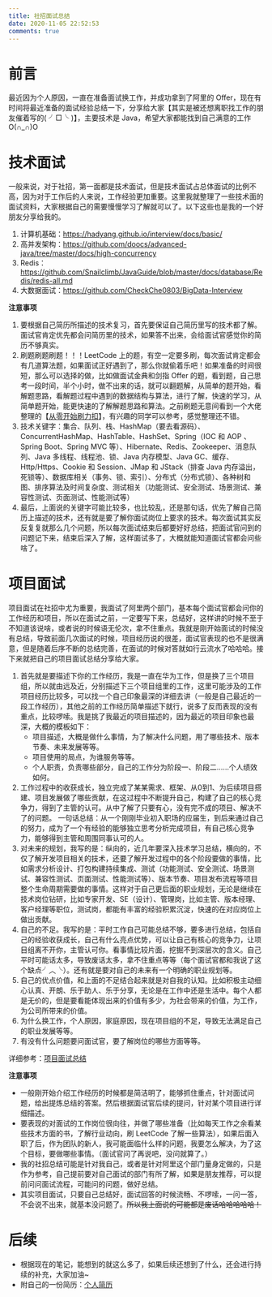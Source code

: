 ```yaml
---
title: 社招面试总结
date: 2020-11-05 22:52:53
comments: true
---
```


# 前言

最近因为个人原因，一直在准备面试换工作，并成功拿到了阿里的 Offer，现在有时间将最近准备的面试经验总结一下，分享给大家【其实是被还想离职找工作的朋友催着写的( ╯□╰ )】，主要技术是 Java，希望大家都能找到自己满意的工作O(∩_∩)O

# 技术面试

一般来说，对于社招，第一面都是技术面试，但是技术面试占总体面试的比例不高，因为对于工作后的人来说，工作经验更加重要。这里我就整理了一些技术面的面试资料，大家根据自己的需要慢慢学习了解就可以了。以下这些也是我的一个好朋友分享给我的。
1. 计算机基础：https://hadyang.github.io/interview/docs/basic/
2. 高并发架构：https://github.com/doocs/advanced-java/tree/master/docs/high-concurrency
3. Redis：https://github.com/Snailclimb/JavaGuide/blob/master/docs/database/Redis/redis-all.md
4. 大数据面试：https://github.com/CheckChe0803/BigData-Interview

**注意事项**

1. 要根据自己简历所描述的技术复习，首先要保证自己简历里写的技术都了解。面试官肯定优先都会问简历里的技术，如果答不出来，会给面试官感觉你的简历不够真实。
2. 刷题刷题刷题！！！LeetCode 上的题，有空一定要多刷，每次面试肯定都会有几道算法题，如果面试正好遇到了，那么你就偷着乐吧！如果准备的时间很短，那么可以选择的做，比如做面试金典和剑指 Offer 的题，看到题，自己思考一段时间，半个小时，做不出来的话，就可以翻题解，从简单的题开始，看解题思路，看解题过程中遇到的数据结构与算法，进行了解，快速的学习，从简单题开始，能更快速的了解解题思路和算法。之前刷题无意间看到一个大佬整理的【[从零开始刷力扣](https://leetcode-cn.com/circle/article/48kq9d/)】，有兴趣的同学可以参考，感觉整理还不错。
3. 技术关键字：集合、队列、栈、HashMap（要去看源码）、ConcurrentHashMap、HashTable、HashSet、Spring（IOC 和 AOP 、Spring Boot、Spring MVC 等）、Hibernate、Redis、Zookeeper、消息队列、Java 多线程、线程池、锁、Java 内存模型、Java GC、缓存、Http/Https、Cookie 和 Session、JMap 和 JStack（排查 Java 内存溢出，死锁等）、数据库相关（事务、锁、索引）、分布式（分布式锁）、各种树和图、排序算法及时间复杂度、测试相关（功能测试、安全测试、场景测试、兼容性测试、页面测试、性能测试等）
4. 最后，上面说的关键字可能比较多，也比较乱，还是那句话，优先了解自己简历上描述的技术，还有就是要了解你面试岗位上要求的技术。每次面试其实反反复复就那么几个问题，所以每次面试结束后都要好好总结，把面试官问到的问题记下来，结束后深入了解，这样面试多了，大概就能知道面试官都会问些啥了。

# 项目面试

项目面试在社招中尤为重要，我面试了阿里两个部门，基本每个面试官都会问你的工作经历和项目，所以在面试之前，一定要写下来，总结好，这样讲的时候不至于不知道该说啥，或者说的时候语无伦次，拿不住重点。我就是刚开始面试的时候没有总结，导致前面几次面试的时候，项目经历说的很差，面试官表现的也不是很满意，但是随着后序不断的总结完善，在面试的时候对答就如行云流水了哈哈哈。接下来就把自己的项目面试总结分享给大家。

1. 首先就是要描述下你的工作经历，我是一直在华为工作，但是换了三个项目组，所以就由远及近，分别描述下三个项目组里的工作，这里可能涉及的工作项目经历比较多，可以找一个自己印象最深的详细去讲（一般是自己最近的一段工作经历），其他之前的工作经历简单描述下就行，说多了反而表现的没有重点，比较啰嗦。我是挑了我最近的项目描述的，因为最近的项目印象也最深，大概的模板如下：
    * 项目描述，大概是做什么事情，为了解决什么问题，用了哪些技术、版本节奏、未来发展等等。
    * 项目使用的局点，为谁服务等等。
    * 个人职责，负责哪些部分，自己的工作分为阶段一、阶段二……个人绩效如何。
2. 工作过程中的收获成长，独立完成了某某需求、框架、从0到1、为后续项目搭建、项目发展做了哪些贡献，在这过程中不断提升自己，构建了自己的核心竞争力，得到了主管的认可。从中了解了只要有心，没有完不成的项目、解决不了的问题。
一句话总结：从一个刚刚毕业初入职场的应届生，到后来通过自己的努力，成为了一个有经验的能够独立思考分析完成项目，有自己核心竞争力，能够得到主管和周围同事认可的人。
3. 对未来的规划，我写的是：纵向的，近几年要深入技术学习总结，横向的，不仅了解开发项目相关的技术，还要了解开发过程中的各个阶段要做的事情，比如需求分析设计、打包构建持续集成、测试（功能测试、安全测试、场景测试、兼容性测试、页面测试、性能测试等）、版本节奏、项目发布流程等项目整个生命周期需要做的事情。这样对于自己更后面的职业规划，无论是继续在技术岗位钻研，比如专家开发、SE（设计）、管理岗，比如主管、版本经理、客户经理等职位，测试岗，都能有丰富的经验积累沉淀，快速的在对应岗位上做出贡献。
4. 自己的不足。我写的是：平时工作自己可能总结不够，要多进行总结，包括自己的经验收获成长，自己有什么亮点优势，可以让自己有核心的竞争力，让项目组离不开你，主管认可你。看事情比较片面，挖掘不到深层次的含义。自己平时可能话太多，导致废话太多，拿不住重点等等（每个面试官都和我说了这个缺点╯︿╰）。还有就是要对自己的未来有一个明确的职业规划等。
5. 自己的优点价值，和上面的不足结合起来就是对自我的认知。比如积极主动细心认真、开朗、乐于助人、乐于分享，无论是在工作中还是生活中。每个人都是无价的，但是要看能体现出来的价值有多少，为社会带来的价值，为工作，为公司所带来的价值。
6. 为什么换工作，个人原因，家庭原因，现在项目组的不足，导致无法满足自己的职业发展等等。
7. 有没有什么问题要问面试官，要了解岗位的哪些方面等等。

详细参考：[项目面试总结](/resume/2020/project-interview-summary)

**注意事项**

* 一般刚开始介绍工作经历的时候都是简洁明了，能够抓住重点，针对面试问题，给出提炼总结的答案。然后根据面试官后续的提问，针对某个项目进行详细描述。
* 要表现的对面试的工作岗位很向往，并做了哪些准备（比如每天工作之余看某些技术方面的书，了解行业动向，刷 LeetCode 了解一些算法），如果后面入职了后，作为团队的新人，我可能面临什么样的问题，我要怎么解决，为了这个目标，要做哪些事情。（面试官问了再说吧，没问就算了。）
* 我的社招总结可能是针对我自己，或者是针对阿里这个部门量身定做的，只是作为参考，自己提前要对自己面试的部门有所了解，如果是朋友推荐，可以提前问问面试流程，可能问的问题，做好总结。
* 其实项目面试，只要自己总结好，面试回答的时候流畅、不啰嗦，一问一答，不会说不出来，就基本没问题了。~~所以我上面说的可能都是废话哈哈哈哈哈！~~

# 后续

* 根据现在的笔记，能想到的就这么多了，如果后续还想到了什么，还会进行持续的补充，大家加油~
* 附自己的一份简历：[个人简历](/resume/2020)